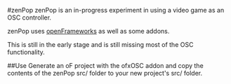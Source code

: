 #zenPop
zenPop is an in-progress experiment in using a video game as an OSC controller.

zenPop uses [openFrameworks](http://www.openframeworks.cc) as well as some addons.

This is still in the early stage and is still missing most of the OSC functionality.

##Use
Generate an oF project with the ofxOSC addon and copy the contents of the zenPop src/ folder to your new project's src/ folder.
